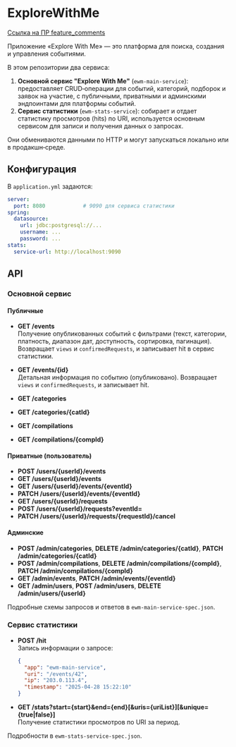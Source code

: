 # ExploreWithMe

[Ссылка на ПР feature_comments](https://github.com/ToxicCritic/java-explore-with-me/pull/4)

Приложение «Explore With Me» — это платформа для поиска, создания и управления событиями.

В этом репозитории два сервиса:

1. **Основной сервис "Explore With Me"** (`ewm-main-service`): предоставляет CRUD‑операции для событий, категорий, подборок и заявок на участие, с публичными, приватными и админскими эндпоинтами для платформы  событий.
2. **Сервис статистики** (`ewm-stats-service`): собирает и отдает статистику просмотров (hits) по URI, используется основным сервисом для записи и получения данных о запросах.

Они обмениваются данными по HTTP и могут запускаться локально или в продакшн‑среде.

## Конфигурация

В `application.yml` задаются:

```yaml
server:
  port: 8080            # 9090 для сервиса статистики
spring:
  datasource:
    url: jdbc:postgresql://...
    username: ...
    password: ...
stats:
  service-url: http://localhost:9090
```

## API

### Основной сервис

#### Публичные

- **GET /events**  
  Получение опубликованных событий с фильтрами (текст, категории, платность, диапазон дат, доступность, сортировка, пагинация). Возвращает `views` и `confirmedRequests`, и записывает hit в сервис статистики.

- **GET /events/{id}**  
  Детальная информация по событию (опубликовано). Возвращает `views` и `confirmedRequests`, и записывает hit.

- **GET /categories**  
- **GET /categories/{catId}**  
- **GET /compilations**  
- **GET /compilations/{compId}**

#### Приватные (пользователь)

- **POST /users/{userId}/events**  
- **GET /users/{userId}/events**  
- **GET /users/{userId}/events/{eventId}**  
- **PATCH /users/{userId}/events/{eventId}**  
- **GET /users/{userId}/requests**  
- **POST /users/{userId}/requests?eventId=**  
- **PATCH /users/{userId}/requests/{requestId}/cancel**

#### Админские

- **POST /admin/categories**, **DELETE /admin/categories/{catId}**, **PATCH /admin/categories/{catId}**  
- **POST /admin/compilations**, **DELETE /admin/compilations/{compId}**, **PATCH /admin/compilations/{compId}**  
- **GET /admin/events**, **PATCH /admin/events/{eventId}**  
- **GET /admin/users**, **POST /admin/users**, **DELETE /admin/users/{userId}**

Подробные схемы запросов и ответов в `ewm-main-service-spec.json`.

### Сервис статистики

- **POST /hit**  
  Запись информации о запросе:
  ```json
  {
    "app": "ewm-main-service",
    "uri": "/events/42",
    "ip": "203.0.113.4",
    "timestamp": "2025-04-28 15:22:10"
  }
  ```

- **GET /stats?start={start}&end={end}[&uris={uriList}][&unique={true|false}]**  
  Получение статистики просмотров по URI за период.

Подробности в `ewm-stats-service-spec.json`.
